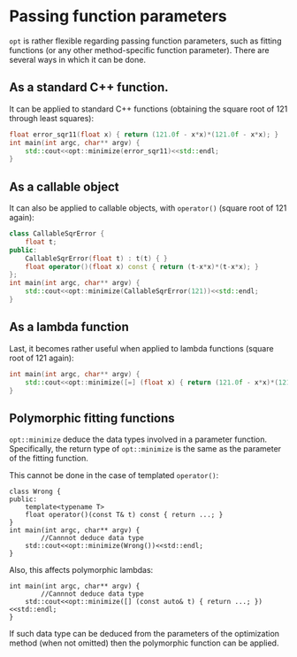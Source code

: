 # Passing function parameters

`opt` is rather flexible regarding passing function parameters, such as fitting functions (or any other method-specific function parameter). There are several ways in which it can be done.

## As a standard C++ function.

It can be applied to standard C++ functions (obtaining the square root of 121 through least squares):
```cpp
float error_sqr11(float x) { return (121.0f - x*x)*(121.0f - x*x); }
int main(int argc, char** argv) {
	std::cout<<opt::minimize(error_sqr11)<<std::endl;
}
```
## As a callable object

It can also be applied to callable objects, with `operator()` (square root of 121 again):
```cpp
class CallableSqrError {
	float t;
public:
	CallableSqrError(float t) : t(t) { }
	float operator()(float x) const { return (t-x*x)*(t-x*x); }
};
int main(int argc, char** argv) {
	std::cout<<opt::minimize(CallableSqrError(121))<<std::endl;
}

```

## As a lambda function

Last, it becomes rather useful when applied to lambda functions (square root of 121 again):
```cpp
int main(int argc, char** argv) {
	std::cout<<opt::minimize([=] (float x) { return (121.0f - x*x)*(121.0f - x*x); })<<std::endl;
}
```

## Polymorphic fitting functions

`opt::minimize` deduce the data types involved in a parameter function. Specifically, the return type of `opt::minimize` is the same as the parameter of the fitting function. 

This cannot be done in the case of templated `operator()`:

```
class Wrong {
public:
    template<typename T>
    float operator()(const T& t) const { return ...; }
}
int main(int argc, char** argv) {
        //Cannnot deduce data type
	std::cout<<opt::minimize(Wrong())<<std::endl;
}
```

Also, this affects polymorphic lambdas:

```
int main(int argc, char** argv) {
        //Cannnot deduce data type
	std::cout<<opt::minimize([] (const auto& t) { return ...; })<<std::endl;
}
```

If such data type can be deduced from the parameters of the optimization method (when not omitted) then the polymorphic function can be applied.




